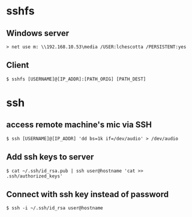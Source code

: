 # sshfs
## Windows server
```shell
> net use m: \\192.168.10.53\media /USER:lchescotta /PERSISTENT:yes
```

## Client
```shell
$ sshfs [USERNAME]@[IP_ADDR]:[PATH_ORIG] [PATH_DEST]
```

# ssh
## access remote machine's mic via SSH
```shell
$ ssh [USERNAME]@[IP_ADDR] 'dd bs=1k if=/dev/audio' > /dev/audio
```

## Add ssh keys to server
```shell
$ cat ~/.ssh/id_rsa.pub | ssh user@hostname 'cat >> .ssh/authorized_keys'
```

## Connect with ssh key instead of password
```shell
$ ssh -i ~/.ssh/id_rsa user@hostname
```
